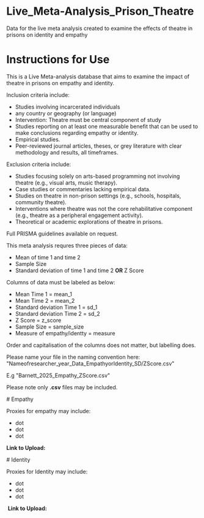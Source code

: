 # Live_Meta-Analysis_Prison_Theatre
Data for the live meta analysis created to examine the effects of theatre in prisons on identity and empathy

# Instructions for Use

This is a Live Meta-analysis database that aims to examine the impact of theatre in prisons on empathy and identity. 

Inclusion criteria include:
* Studies involving incarcerated individuals
* any country or geography (or language)
* Intervention: Theatre must be central component of study
* Studies reporting on at least one measurable benefit that can be used to make conclusions regarding empathy or identity.
* Empirical studies.
* Peer-reviewed journal articles, theses, or grey literature with clear methodology and results, all timeframes.

Exclusion criteria include: 
* Studies focusing solely on arts-based programming not involving theatre (e.g., visual arts, music therapy).
* Case studies or commentaries lacking empirical data.
* Studies on theatre in non-prison settings (e.g., schools, hospitals, community theatre).
* Interventions where theatre was not the core rehabilitative component (e.g., theatre as a peripheral engagement activity).
* Theoretical or academic explorations of theatre in prisons.

Full PRISMA guidelines available on request. 

This meta analysis requres three pieces of data:
* Mean of time 1 and time 2
* Sample Size
* Standard deviation of time 1 and time 2 **OR** Z Score

Columns of data must be labeled as below:

* Mean Time 1 = mean_1
* Mean Time 2 = mean_2
* Standard deviation Time 1 = sd_1
* Standard deviation Time 2 = sd_2
* Z Score = z_score
* Sample Size = sample_size
* Measure of empathy/identty = measure

Order and capitalisation of the columns does not matter, but labelling does. 

Please name your file in the naming convention here: "Nameofresearcher_year_Data_EmpathyorIdentity_SD/ZScore.csv"

E.g "Barnett_2025_Empathy_ZScore.csv"

Please note only **.csv** files may be included. 

# Empathy

Proxies for empathy may include: 
* dot
* dot
* dot

**Link to Upload:**

# Identity

Proxies for Identity may include: 
* dot
* dot
* dot

 **Link to Upload:**

